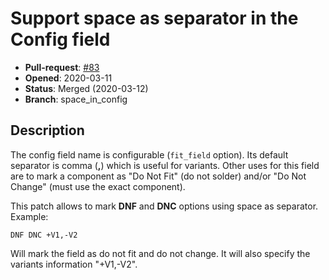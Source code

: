 # Support space as separator in the Config field

- **Pull-request**: [#83](https://github.com/SchrodingersGat/KiBoM/pull/83)
- **Opened**: 2020-03-11
- **Status**: Merged (2020-03-12)
- **Branch**: space_in_config

## Description

The config field name is configurable (`fit_field` option).
Its default separator is comma (**,**) which is useful for variants.
Other uses for this field are to mark a component as "Do Not Fit" (do not solder) and/or "Do Not Change" (must use the exact component).

This patch allows to mark **DNF** and **DNC** options using space as separator. Example:

```
DNF DNC +V1,-V2
```

Will mark the field as do not fit and do not change. It will also specify the variants information "+V1,-V2".

